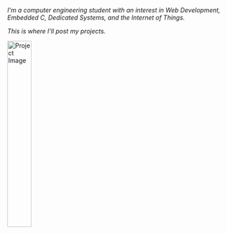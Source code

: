 <div>
  <em>
    <p>I'm a computer engineering student with an interest in Web Development, Embedded C, Dedicated Systems, and the Internet of Things.</p>
    <p>This is where I'll post my projects.</p>
  </em>
  <img src="https://github.com/user-attachments/assets/aad65af5-2300-4dd0-a635-454629113673" alt="Project Image" style="width: 33%; height: auto;">

</div>

